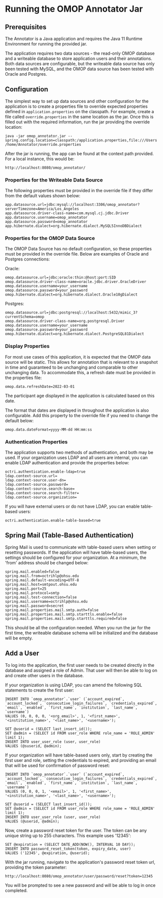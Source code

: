 # Running the OMOP Annotator Jar

## Prerequisites

The Annotator is a Java application and requires the Java 11 Runtime Environment for running the provided jar.

The application requires two data sources - the read-only OMOP database and a writeable database to store application users and their annotations. Both data sources are configurable, but the writeable data source has only been tested with MySQL, and the OMOP data source has been tested with Oracle and Postgres.

## Configuration

The simplest way to set up data sources and other configuration for the application is to create a properties file to override expected properties defined in `application.properties` on the classpath. For example, create a file called `override.properties` in the same location as the jar. Once this is filled out with the required information, run the jar providing the override location:

```java -jar omop_annotator.jar --spring.config.location=classpath:/application.properties,file:///Users/home/Annotator/override.properties```

After the jar is running, the app can be found at the context path provided. For a local instance, this would be:

```
http://localhost:8080/omop_annotator/
```

### Properties for the Writeable Data Source

The following properties must be provided in the override file if they differ from the default values shown below:

```
app.datasource.url=jdbc:mysql://localhost:3306/omop_annotator?serverTimezone=America/Los_Angeles
app.datasource.driver-class-name=com.mysql.cj.jdbc.Driver
app.datasource.username=omop_annotator
app.datasource.password=omop_annotator
app.hibernate.dialect=org.hibernate.dialect.MySQL5InnoDBDialect
```

### Properties for the OMOP Data Source

The OMOP Data Source has no default configuration, so these properties must be provided in the override file. Below are examples of Oracle and Postgres connections:

Oracle:
```
omop.datasource.url=jdbc:oracle:thin:@host:port:SID
omop.datasource.driver-class-name=oracle.jdbc.driver.OracleDriver
omop.datasource.username=your_username
omop.datasource.password=your_password
omop.hibernate.dialect=org.hibernate.dialect.Oracle10gDialect
```

Postgres:
```
omop.datasource.url=jdbc:postgresql://localhost:5432/mimic_3?currentSchema=omop
omop.datasource.driver-class-name=org.postgresql.Driver
omop.datasource.username=your_username
omop.datasource.password=your_password
omop.hibernate.dialect=org.hibernate.dialect.PostgreSQL81Dialect
```

### Display Properties

For most use cases of this application, it is expected that the OMOP data source will be static. This allows for annotation that is relevant to a snapshot in time and guaranteed to be unchanging and comparable to other unchanging data. To accommodate this, a refresh date must be provided in the properties file:

```
omop.data.refreshDate=2022-03-01
```

The participant age displayed in the application is calculated based on this date.

The format that dates are displayed in throughout the application is also configurable. Add this property to the override file if you need to change the default below:

```
omop.data.dateFormat=yyyy-MM-dd HH:mm:ss
```

### Authentication Properties

The application supports two methods of authentication, and both may be used. If your organization uses LDAP and all users are internal, you can enable LDAP authentication and provide the properties below:

```
octri.authentication.enable-ldap=true
ldap.context-source.url=
ldap.context-source.user-dn=
ldap.context-source.password=
ldap.context-source.search-base=
ldap.context-source.search-filter=
ldap.context-source.organization=
```

If you will have external users or do not have LDAP, you can enable table-based users:

```
octri.authentication.enable-table-based=true
```

## Spring Mail (Table-Based Authentication)

Spring Mail is used to communicate with table-based users when setting or resetting passwords. If the application will have table-based users, the settings should be configured for your organization. At a minimum, the 'from' address should be changed below:

```
spring.mail.enabled=false
spring.mail.from=octrihlp@ohsu.edu
spring.mail.default-encoding=UTF-8
spring.mail.host=smtpout.ohsu.edu
spring.mail.port=25
spring.mail.protocol=smtp
spring.mail.test-connection=false
spring.mail.username=octrihlp@ohsu.edu
spring.mail.password=secret
spring.mail.properties.mail.smtp.auth=false
spring.mail.properties.mail.smtp.starttls.enable=false
spring.mail.properties.mail.smtp.starttls.required=false
```

This should be all the configuration needed. When you run the jar for the first time, the writeable database schema will be initialized and the database will be empty.

## Add a User

To log into the application, the first user needs to be created directly in the database and assigned a role of Admin. That user will then be able to log on and create other users in the database.

If your organization is using LDAP, you can amend the following SQL statements to create the first user:

```
INSERT INTO `omop_annotator`.`user` (`account_expired`, `account_locked`, `consecutive_login_failures`, `credentials_expired`, `email`, `enabled`, `first_name`, `institution`, `last_name`, `username`)
VALUES (0, 0, 0, 0, '<org_email>', 1, '<first_name>', '<institution_name>', '<last_name>', '<username>');

SET @userid = (SELECT last_insert_id());
SET @admin = (SELECT id FROM user_role WHERE role_name = 'ROLE_ADMIN' limit 1);
INSERT INTO user_user_role (user, user_role)
VALUES (@suserid, @admin);
````

If your organization will have table-based users only, start by creating the first user and role, setting the credentials to expired, and providing an email that will be used for confirmation of password reset:

```
INSERT INTO `omop_annotator`.`user` (`account_expired`, `account_locked`, `consecutive_login_failures`, `credentials_expired`, `email`, `enabled`, `first_name`, `institution`, `last_name`, `username`)
VALUES (0, 0, 0, 1, '<email>', 1, '<first_name>', '<institution_name>', '<last_name>', '<username>');

SET @userid = (SELECT last_insert_id());
SET @admin = (SELECT id FROM user_role WHERE role_name = 'ROLE_ADMIN' limit 1);
INSERT INTO user_user_role (user, user_role)
VALUES (@userid, @admin);
````

Now, create a password reset token for the user. The token can be any unique string up to 255 characters. This example uses '12345':

```
SET @expiration = (SELECT DATE_ADD(NOW(), INTERVAL 10 DAY));
INSERT INTO password_reset_token(token, expiry_date, user)
VALUES ('12345', @expiration, @userid);
```

With the jar running, navigate to the application's password reset token url, providing the token parameter:

```
http://localhost:8080/omop_annotator/user/password/reset?token=12345
```

You will be prompted to see a new password and will be able to log in once completed.
